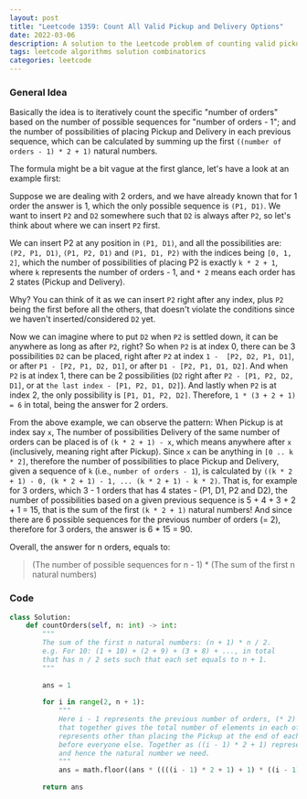 ```yaml
---
layout: post
title: "Leetcode 1359: Count All Valid Pickup and Delivery Options"
date: 2022-03-06
description: A solution to the Leetcode problem of counting valid pickup and delivery options using combinatorial mathematics
tags: leetcode algorithms solution combinatorics
categories: leetcode
---
```


### General Idea

Basically the idea is to iteratively count the specific "number of orders" based on the number of 
possible sequences for "number of orders - 1"; and the number of possibilities of placing Pickup 
and Delivery in each previous sequence, which can be calculated by summing up the first 
`((number of orders - 1) * 2 + 1)` natural numbers.

The formula might be a bit vague at the first glance, let's have a look at an example first:

Suppose we are dealing with 2 orders, and we have already known that for 1 order the answer is 1, 
which the only possible sequence is `(P1, D1)`. We want to insert `P2` and `D2` somewhere such that `D2` is 
always after `P2`, so let's think about where we can insert `P2` first.

We can insert P2 at any position in `(P1, D1)`, and all the possibilities are: `(P2, P1, D1)`, `(P1, P2, D1)` 
and `(P1, D1, P2)` with the indices being `[0, 1, 2]`, which the number of possibilities of placing P2 is 
exactly `k * 2 + 1`, where `k` represents the number of orders - 1, and `* 2` means each order has 2 states 
(Pickup and Delivery).

Why? You can think of it as we can insert `P2` right after any index, plus `P2` being the first before 
all the others, that doesn't violate the conditions since we haven't inserted/considered `D2` yet.

Now we can imagine where to put `D2` when `P2` is settled down, it can be anywhere as long as after `P2`, right? 
So when `P2` is at index 0, there can be 3 possibilities `D2` can be placed, right after `P2` at index `1 - 
[P2, D2, P1, D1]`, or after `P1 - [P2, P1, D2, D1]`, or after `D1 - [P2, P1, D1, D2]`. And when `P2` is at index 1, 
there can be 2 possibilities (`D2` right after `P2 - [P1, P2, D2, D1]`, or at `the last index - [P1, P2, D1, D2]`). 
And lastly when `P2` is at index 2, the only possibility is `[P1, D1, P2, D2]`. Therefore, `1 * (3 + 2 + 1) = 6` in 
total, being the answer for 2 orders.

From the above example, we can observe the pattern: When Pickup is at index say `x`, The number of possibilities 
Delivery of the same number of orders can be placed is of `(k * 2 + 1) - x`, which means anywhere after `x` 
(inclusively, meaning right after Pickup). Since `x` can be anything in `[0 .. k * 2]`, therefore the number of 
possibilities to place Pickup and Delivery, given a sequence of `k` (i.e., `number of orders - 1`), is calculated 
by `((k * 2 + 1) - 0, (k * 2 + 1) - 1, ... (k * 2 + 1) - k * 2)`. That is, for example for 3 orders, which 3 - 1 
orders that has 4 states - (P1, D1, P2 and D2), the number of possibilities based on a given previous sequence 
is 5 + 4 + 3 + 2 + 1 = 15, that is the sum of the first `(k * 2 + 1)` natural numbers! And since there are 6 
possible sequences for the previous number of orders (= 2), therefore for 3 orders, the answer is 6 * 15 = 90.

Overall, the answer for n orders, equals to:
> (The number of possible sequences for n - 1) * (The sum of the first n natural numbers)

### Code 

```python
class Solution:
    def countOrders(self, n: int) -> int:
        """
        The sum of the first n natural numbers: (n + 1) * n / 2.
        e.g. For 10: (1 + 10) + (2 + 9) + (3 + 8) + ..., in total
        that has n / 2 sets such that each set equals to n + 1.
        """
        
        ans = 1
        
        for i in range(2, n + 1):
            """
            Here i - 1 represents the previous number of orders, (* 2) represents each has 2 states Pickup and Delivery,
            that together gives the total number of elements in each of it's possible sequences. Then + 1
            represents other than placing the Pickup at the end of each element, it can be placed at the first index 
            before everyone else. Together as ((i - 1) * 2 + 1) represents the number of possible places to put the Pickup
            and hence the natural number we need.
            """
            ans = math.floor((ans * ((((i - 1) * 2 + 1) + 1) * ((i - 1) * 2 + 1) / 2)) % (10 ** 9 + 7))
        
        return ans
```